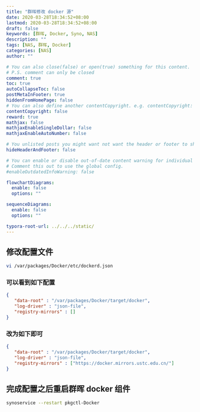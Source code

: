 ```yaml
---
title: "群晖修改 docker 源"
date: 2020-03-28T18:34:52+08:00
lastmod: 2020-03-28T18:34:52+08:00
draft: false
keywords: [群晖, Docker, Syno, NAS]
description: ""
tags: [NAS, 群晖, Docker]
categories: [NAS]
author: ""

# You can also close(false) or open(true) something for this content.
# P.S. comment can only be closed
comment: true
toc: true
autoCollapseToc: false
postMetaInFooter: true
hiddenFromHomePage: false
# You can also define another contentCopyright. e.g. contentCopyright: "This is another copyright."
contentCopyright: false
reward: true
mathjax: false
mathjaxEnableSingleDollar: false
mathjaxEnableAutoNumber: false

# You unlisted posts you might want not want the header or footer to show
hideHeaderAndFooter: false

# You can enable or disable out-of-date content warning for individual post.
# Comment this out to use the global config.
#enableOutdatedInfoWarning: false

flowchartDiagrams:
  enable: false
  options: ""

sequenceDiagrams: 
  enable: false
  options: ""

typora-root-url: ../../../static/
---
```


## 修改配置文件

```bash
vi /var/packages/Docker/etc/dockerd.json
```  

### 可以看到如下配置

```json
{
   "data-root" : "/var/packages/Docker/target/docker",
   "log-driver" : "json-file",
   "registry-mirrors" : []
}
```
### 改为如下即可

```json
{
   "data-root" : "/var/packages/Docker/target/docker",
   "log-driver" : "json-file",
   "registry-mirrors" : ["https://docker.mirrors.ustc.edu.cn/"]
}
```

## 完成配置之后重启群晖 docker 组件

```bash
synoservice --restart pkgctl-Docker
```